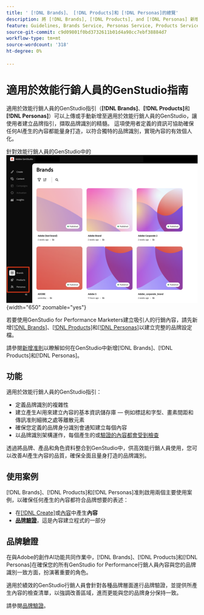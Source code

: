 ```yaml
---
title: ' [!DNL Brands]、 [!DNL Products]和 [!DNL Personas]的總覽'
description: 將 [!DNL Brands], [!DNL Products], and [!DNL Personas] 新增至GenStudio效能行銷人員，以建立包含品牌代表性各個層面的完整品牌描述檔。
feature: Guidelines, Brands Service, Personas Service, Products Service
source-git-commit: c9d09801f0bd3732611b01d4a98cc7ebf38884d7
workflow-type: tm+mt
source-wordcount: '318'
ht-degree: 0%

---
```



# 適用於效能行銷人員的GenStudio指南

適用於效能行銷人員的GenStudio指引（**[!DNL Brands]**、**[!DNL Products]**&#x200B;和&#x200B;**[!DNL Personas]**）可以上傳或手動新增至適用於效能行銷人員的GenStudio，讓使用者建立品牌指引，擷取品牌識別的精髓。 這項使用者定義的資訊可協助確保任何AI產生的內容都能量身打造，以符合獨特的品牌識別，實現內容的有效個人化。

針對效能行銷人員的GenStudio中的![指南](/help/assets/guidelines.png){width="650" zoomable="yes"}

若要使用GenStudio for Performance Marketers建立吸引人的行銷內容，請先新增[[!DNL Brands]](/help/user-guide/guidelines/brands.md)、[[!DNL Products]](/help/user-guide/guidelines/products.md)和[[!DNL Personas]](/help/user-guide/guidelines/personas.md)以建立完整的品牌設定檔。

請參閱[新增准則](/help/user-guide/guidelines/add-guidelines.md)以瞭解如何在GenStudio中新增[!DNL Brands]、[!DNL Products]和[!DNL Personas]。

## 功能

適用於效能行銷人員的GenStudio指引：

* 定義品牌識別的複雜性
* 建立產生AI用來建立內容的基本資訊儲存庫 — 例如標誌和字型、畫素間距和傳訊准則細微之處等離散元素
* 確保您定義的品牌身分識別會通知建立每個內容
* 以品牌識別架構運作，每個產生的或[驗證的內容都會受到檢查](#brand-validation)

透過將品牌、產品和角色資料整合到GenStudio中，供高效能行銷人員使用，您可以改善AI產生內容的品質，確保全面且量身打造的品牌識別。

## 使用案例

[!DNL Brands]、[!DNL Products]和[!DNL Personas]准則啟用兩個主要使用案例，以確保任何產生的內容都符合品牌想要的表述：

* 在[[!DNL Create]](/help/user-guide/create/overview.md)或[內容](/help/user-guide/content/overview.md)中產生&#x200B;**內容**
* [**品牌驗證**](#brand-validation)，這是內容建立程式的一部分

## 品牌驗證

在與Adobe的創作AI功能共同作業中，[!DNL Brands]、[!DNL Products]和[!DNL Personas]在確保您的所有GenStudio for Performance行銷人員內容與您的品牌識別一致方面，扮演著重要的角色。

適用於績效的GenStudio行銷人員會針對各種品牌層面進行品牌驗證，並提供所產生內容的檢查清單，以強調改善區域，進而更能與您的品牌身分保持一致。

請參閱[品牌驗證](/help/user-guide/guidelines/brand-validation.md)。
